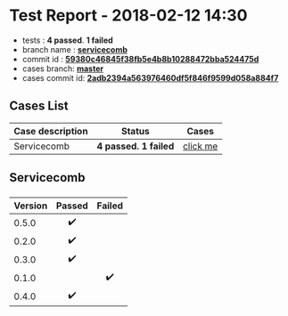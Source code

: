 # Test Report - 2018-02-12 14:30

- tests  : **4 passed**. **1 failed**
- branch name : **[servicecomb](https://github.com/apache/incubator-skywalking/tree/servicecomb)**
- commit id : **[59380c46845f38fb5e4b8b10288472bba524475d](https://github.com/apache/incubator-skywalking/commit/59380c46845f38fb5e4b8b10288472bba524475d)**
- cases branch: **[master](https://github.com/SkywalkingTest/skywalking-autotest-scenarios/tree/master)**
- cases commit id: **[2adb2394a563976460df5f846f9599d058a884f7](https://github.com/SkywalkingTest/skywalking-autotest-scenarios/commit/2adb2394a563976460df5f846f9599d058a884f7)**

## Cases List

| Case description | Status | Cases|
|:-----|:-----:|:-----:|
|Servicecomb| **4 passed. 1 failed**| [click me](#servicecomb) |

## Servicecomb

### 
|  Version     | Passed | Failed|
|:------------- |:-------:|:-----:|
| 0.5.0  | :heavy_check_mark:||
| 0.2.0  | :heavy_check_mark:||
| 0.3.0  | :heavy_check_mark:||
| 0.1.0  | |:heavy_check_mark:|
| 0.4.0  | :heavy_check_mark:||

